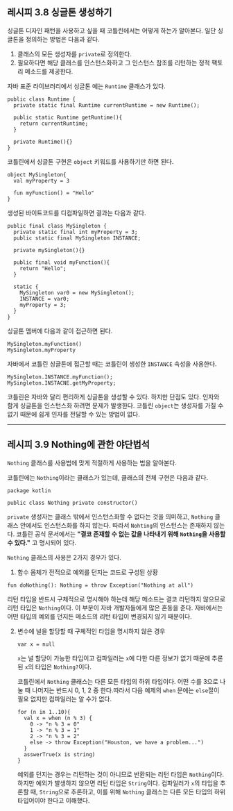 ## 레시피 3.8 싱글톤 생성하기

싱글톤 디자인 패턴을 사용하고 싶을 때 코틀린에서는 어떻게 하는가 알아본다. 일단 싱글톤을 정의하는 방법은 다음과 같다.
1. 클래스의 모든 생성자를 `private`로 정의한다.
2. 필요하다면 해당 클래스를 인스턴스화하고 그 인스턴스 참조를 리턴하는 정적 팩토리 메소드를 제공한다.

자바 표준 라이브러리에서 싱글톤 예는 `Runtime` 클래스가 있다.
```
public class Runtime {
  private static final Runtime currentRuntime = new Runtime();
  
  public static Runtime getRuntime(){
    return currentRuntime;
  }
  
  private Runtime(){}
} 
```

코틀린에서 싱글톤 구현은 `object` 키워드를 사용하기만 하면 된다.
```
object MySingleton{
  val myProperty = 3
  
  fun myFunction() = "Hello"
}
```
생성된 바이트코드를 디컴파일하면 결과는 다음과 같다.
```
public final class MySingleton {
  private static final int myProperty = 3;
  public static final MySingleton INSTANCE;
  
  private mySingleton(){}
  
  public final void myFunction(){
    return "Hello";
  }
  
  static {
    MySingleton var0 = new MySingleton();
    INSTANCE = var0;
    myProperty = 3;
  }
}
```

싱글톤 멤버에 다음과 같이 접근하면 된다.
```
MySingleton.myFunction()
MySingleton.myProperty
```

자바에서 코틀린 싱글톤에 접근할 때는 코틀린이 생성한 `INSTANCE` 속성을 사용한다.
```
MySingleton.INSTANCE.myFunction();
MySingleton.INSTACNE.getMyProperty;
```

코틀린은 자바와 달리 편리하게 싱글톤을 생성할 수 있다. 하지만 단점도 있다. 인자와 함게 싱글톤을 인스턴스화 하려면 문제가 발생한다. 코틀린 `object`는 생성자를 가질 수 없기 때문에 쉽게 인자를 전달할 수 있는 방법이 없다.

---

## 레시피 3.9 Nothing에 관한 야단법석
`Nothing` 클래스를 사용법에 맞게 적절하게 사용하는 법을 알아본다.

코틀린에는 `Nothing`이라는 클래스가 있는데, 클래스의 전체 구현은 다음과 같다.
```
package kotlin

public class Nothing private constructor()
```

`private` 생성자는 클래스 밖에서 인스턴스화할 수 없다는 것을 의미하고, `Nothing` 클래스 안에서도 인스턴스화를 하지 않는다. 따라서 `Nohting`의 인스턴스는 존재하지 않는다. 코틀린 공식 문서에서는 **"결코 존재할 수 없는 값을 나타내기 위해 `Nothing`을 사용할 수 있다."** 고 명시되어 있다.

`Nothing` 클래스의 사용은 2가지 경우가 있다.
1. 함수 몸체가 전적으로 예외를 던지는 코드로 구성된 상황
  ```
  fun doNothing(): Nothing = throw Exception("Nothing at all")
  ```
  리턴 타입을 반드시 구체적으로 명시해야 하는데 해당 메소드는 결코 리턴하지 않으므로 리턴 타입은 `Nothing`이다. 이 부분이 자바 개발자들에게 많은 혼동을 준다. 자바에서는 어떤 타입의 예외를 던지든 메소드의 리턴 타입이 변경되지 않기 때문이다.
  
 2. 변수에 널을 할당할 때 구체적인 타입을 명시하지 않은 경우
    ```
    var x = null
    ```
    `x`는 널 할당이 가능한 타입이고 컴파일러는 `x`에 다한 다른 정보가 없기 때문에 추론된 `x`의 타입은 `Nothing?`이다. 
    
    코틀린에서 `Nothing` 클래스는 다른 모든 타입의 하위 타입이다. 어떤 수를 3으로 나눌 때 나머지는 반드시 0, 1, 2 중 한다.따라서 다음 예제의 `when` 문에는 `else`절이 필요 없지만 컴파일러는 알 수가 없다.
    ```
    for (n in 1..10){
      val x = when (n % 3) {
        0 -> "n % 3 = 0"
        1 -> "n % 3 = 1"
        2 -> "n % 3 = 2"
        else -> throw Exception("Houston, we have a problem...")
      }
      asswerTrue(x is string)
    }
    ```
    예외를 던지는 경우는 리턴하는 것이 아니므로 반환되는 리턴 타입은 `Nothing`이다. 하지만 예외가 발생하지 않으면 리턴 타입은 `String`이다. 컴파일러가 `x`의 타입을 추론할 때, `String`으로 추론하고, 이를 위해 `Nothing` 클래스는 다른 모든 타입의 하위 타입어이야 한다고 이해했다.
